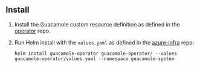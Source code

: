 ## Install

1. Install the Guacamole custom resource definition as defined in the [operator](https://github.com/PilotDataPlatform/operator) repo.
2. Run Helm install with the `values.yaml` as defined in the [azure-infra](https://github.com/PilotDataPlatform/azure-infra) repo:

    ```
    helm install guacamole-operator guacamole-operator/ --values guacamole-operator/values.yaml --namespace guacamole-system
    ```
